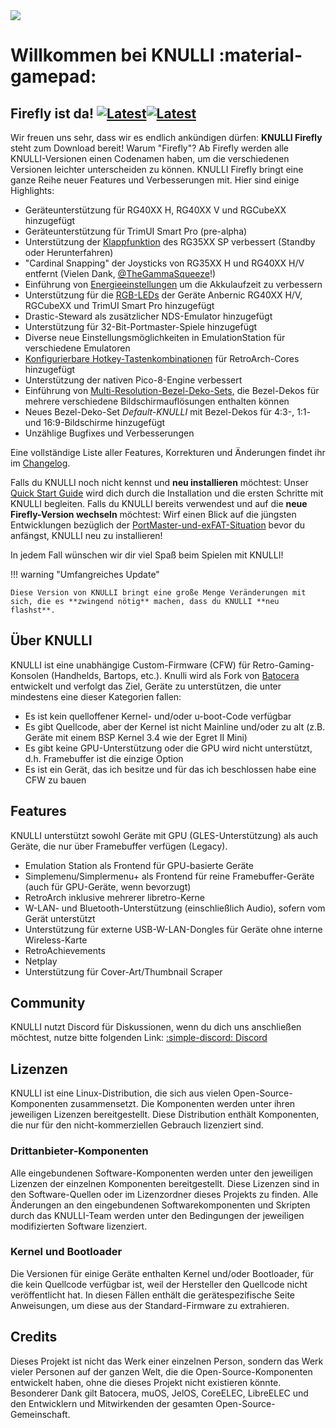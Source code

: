 <div class="preview-container">
  <img class="off-glb" src="/_inc/images/knulli-header-firefly.png"/>
</div>

# Willkommen bei KNULLI :material-gamepad:

## Firefly ist da! [![Latest](https://img.shields.io/github/release/knulli-cfw/distribution.svg?labelColor=111111&color=5998FF&label=Latest&style=flat#only-light)](https://github.com/knulli-cfw/distribution/releases/latest)[![Latest](https://img.shields.io/github/release/knulli-cfw/distribution.svg?labelColor=dddddd&color=5998FF&label=Latest&style=flat#only-dark)](https://github.com/knulli-cfw/distribution/releases/latest)

Wir freuen uns sehr, dass wir es endlich ankündigen dürfen: **KNULLI Firefly** steht zum Download bereit! Warum "Firefly"? Ab Firefly werden alle KNULLI-Versionen einen Codenamen haben, um die verschiedenen Versionen leichter unterscheiden zu können. KNULLI Firefly bringt eine ganze Reihe neuer Features und Verbesserungen mit. Hier sind einige Highlights:

* Geräteunterstützung für RG40XX H, RG40XX V und RGCubeXX hinzugefügt
* Geräteunterstützung für TrimUI Smart Pro (pre-alpha)
* Unterstützung der [Klappfunktion](../configure/power-management) des RG35XX SP verbessert (Standby oder Herunterfahren)
* "Cardinal Snapping" der Joysticks von RG35XX H und RG40XX H/V entfernt (Vielen Dank, [@TheGammaSqueeze](https://github.com/TheGammaSqueeze)!)
* Einführung von [Energieeinstellungen](../configure/power-management) um die Akkulaufzeit zu verbessern
* Unterstützung für die [RGB-LEDs](../configure/rgb-leds) der Geräte Anbernic RG40XX H/V, RGCubeXX und TrimUI Smart Pro hinzugefügt
* Drastic-Steward als zusätzlicher NDS-Emulator hinzugefügt
* Unterstützung für 32-Bit-Portmaster-Spiele hinzugefügt
* Diverse neue Einstellungsmöglichkeiten in EmulationStation für verschiedene Emulatoren
* [Konfigurierbare Hotkey-Tastenkombinationen](../configure/retroarch/custom-hotkey-shortcuts) für RetroArch-Cores hinzugefügt
* Unterstützung der nativen Pico-8-Engine verbessert
* Einführung von [Multi-Resolution-Bezel-Deko-Sets](../configure/customization/bezel-decorations), die Bezel-Dekos für mehrere verschiedene Bildschirmauflösungen enthalten können
* Neues Bezel-Deko-Set *Default-KNULLI* mit Bezel-Dekos für 4:3-, 1:1- und 16:9-Bildschirme hinzugefügt
* Unzählige Bugfixes und Verbesserungen

Eine vollständige Liste aller Features, Korrekturen und Änderungen findet ihr im [Changelog](https://github.com/knulli-cfw/distribution/blob/knulli-main/knulli-Changelog.md).

Falls du KNULLI noch nicht kennst und **neu installieren** möchtest: Unser [Quick Start Guide](../play/quick-start) wird dich durch die Installation und die ersten Schritte mit KNULLI begleiten. Falls du KNULLI bereits verwendest und auf die **neue Firefly-Version wechseln** möchtest: Wirf einen Blick auf die jüngsten Entwicklungen bezüglich der [PortMaster-und-exFAT-Situation](../guides/portmaster-and-exfat) bevor du anfängst, KNULLI neu zu installieren!

In jedem Fall wünschen wir dir viel Spaß beim Spielen mit KNULLI!

!!! warning "Umfangreiches Update"

    Diese Version von KNULLI bringt eine große Menge Veränderungen mit sich, die es **zwingend nötig** machen, dass du KNULLI **neu flashst**.

## Über KNULLI

KNULLI ist eine unabhängige Custom-Firmware (CFW) für Retro-Gaming-Konsolen (Handhelds, Bartops, etc.). Knulli wird als Fork von [Batocera](https://batocera.org) entwickelt und verfolgt das Ziel, Geräte zu unterstützen, die unter mindestens eine dieser Kategorien fallen:

-   Es ist kein quelloffener Kernel- und/oder u-boot-Code verfügbar
-   Es gibt Quellcode, aber der Kernel ist nicht Mainline und/oder zu alt (z.B. Geräte mit einem BSP Kernel 3.4 wie der Egret II Mini)
-   Es gibt keine GPU-Unterstützung oder die GPU wird nicht unterstützt, d.h. Framebuffer ist die einzige Option
-   Es ist ein Gerät, das ich besitze und für das ich beschlossen habe eine CFW zu bauen

## Features

KNULLI unterstützt sowohl Geräte mit GPU (GLES-Unterstützung) als auch Geräte, die nur über Framebuffer verfügen (Legacy).

-   Emulation Station als Frontend für GPU-basierte Geräte
-   Simplemenu/Simplermenu+ als Frontend für reine Framebuffer-Geräte (auch für GPU-Geräte, wenn bevorzugt)
-   RetroArch inklusive mehrerer libretro-Kerne
-   W-LAN- und Bluetooth-Unterstützung (einschließlich Audio), sofern vom Gerät unterstützt
-   Unterstützung für externe USB-W-LAN-Dongles für Geräte ohne interne Wireless-Karte
-   RetroAchievements
-   Netplay
-   Unterstützung für Cover-Art/Thumbnail Scraper

## Community

KNULLI nutzt Discord für Diskussionen, wenn du dich uns anschließen möchtest, nutze bitte folgenden Link: [:simple-discord: Discord](https://discord.gg/HXPS3DAeeB)

## Lizenzen

KNULLI ist eine Linux-Distribution, die sich aus vielen Open-Source-Komponenten zusammensetzt. Die Komponenten werden unter ihren jeweiligen Lizenzen bereitgestellt. Diese Distribution enthält Komponenten, die nur für den nicht-kommerziellen Gebrauch lizenziert sind.

### Drittanbieter-Komponenten

Alle eingebundenen Software-Komponenten werden unter den jeweiligen Lizenzen der einzelnen Komponenten bereitgestellt. Diese Lizenzen sind in den Software-Quellen oder im Lizenzordner dieses Projekts zu finden. Alle Änderungen an den eingebundenen Softwarekomponenten und Skripten durch das KNULLI-Team werden unter den Bedingungen der jeweiligen modifizierten Software lizenziert.

### Kernel und Bootloader

Die Versionen für einige Geräte enthalten Kernel und/oder Bootloader, für die kein Quellcode verfügbar ist, weil der Hersteller den Quellcode nicht veröffentlicht hat. In diesen Fällen enthält die gerätespezifische Seite Anweisungen, um diese aus der Standard-Firmware zu extrahieren.

## Credits

Dieses Projekt ist nicht das Werk einer einzelnen Person, sondern das Werk vieler Personen auf der ganzen Welt, die die Open-Source-Komponenten entwickelt haben, ohne die dieses Projekt nicht existieren könnte. Besonderer Dank gilt Batocera, muOS, JelOS, CoreELEC, LibreELEC und den Entwicklern und Mitwirkenden der gesamten Open-Source-Gemeinschaft.
